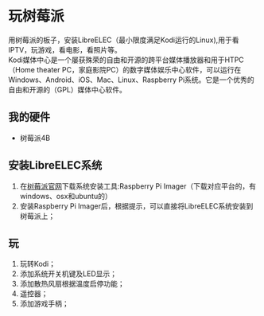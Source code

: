# 玩树莓派
用树莓派的板子，安装LibreELEC（最小限度满足Kodi运行的Linux),用于看IPTV，玩游戏，看电影，看照片等。  
Kodi媒体中心是一个屡获殊荣的自由和开源的跨平台媒体播放器和用于HTPC（Home theater PC，家庭影院PC）的数字媒体娱乐中心软件，可以运行在Windows、Android、iOS、Mac、Linux、Raspberry Pi系统。它是一个优秀的自由和开源的（GPL）媒体中心软件。

## 我的硬件
* 树莓派4B

## 安装LibreELEC系统
1. 在[树莓派官网](https://www.raspberrypi.org/software/)下载系统安装工具:Raspberry Pi Imager（下载对应平台的，有windows、osx和ubuntu的）
2. 安装Raspberry Pi Imager后，根据提示，可以直接将LibreELEC系统安装到树莓派上；

## 玩
1. 玩转Kodi；
2. 添加系统开关机键及LED显示；
3. 添加散热风扇根据温度启停功能；
4. 遥控器；
5. 添加游戏手柄；
